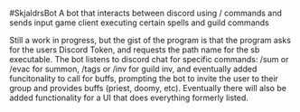 #SkjaldrsBot
A bot that interacts between discord using / commands and sends input game client executing certain spells and guild commands

Still a work in progress, but the gist of the program is that the program asks for the users Discord Token, and requests the path name for the sb executable.  The bot listens to discord chat for specific commands: /sum or /evac for summon, /tags or /inv for guild inv, and eventually added funcitonality to call for buffs, prompting the bot to invite the user to their group and provides buffs (priest, doomy, etc).  Eventually there will also be added functionality for a UI that does everything formerly listed.
